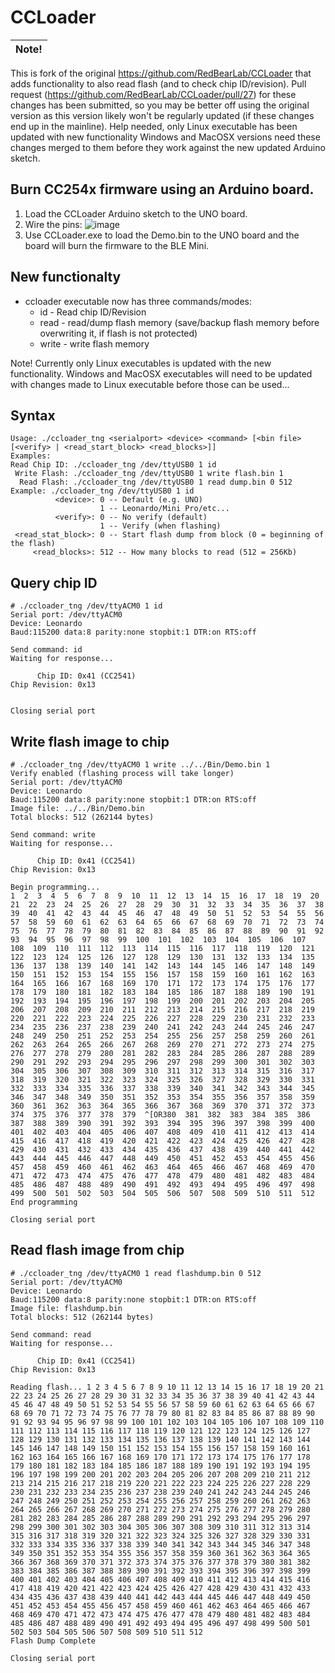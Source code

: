 CCLoader
========


Note!|
----|
This is fork of the original https://github.com/RedBearLab/CCLoader that adds functionality to also read flash (and to check chip ID/revision). Pull request (https://github.com/RedBearLab/CCLoader/pull/27) for these changes has been submitted, so you may be better off using the original version as this version likely won't be regularly updated (if these changes end up in the mainline).
Help needed, only Linux executable has been updated with new functionality Windows and MacOSX versions need these changes merged to them before they work against the new updated Arduino sketch. 



## Burn CC254x firmware using an Arduino board.

1. Load the CCLoader Arduino sketch to the UNO board.
2. Wire the pins:
  ![image](CCLoader.jpg)
3. Use CCLoader.exe to load the Demo.bin to the UNO board and the board will burn the firmware to the BLE Mini.

## New functionalty 

* ccloader executable now has three commands/modes:
  * id - Read chip ID/Revision
  * read - read/dump flash memory (save/backup flash memory before overwriting it, if flash is not protected)
  * write - write flash memory

Note! Currently only Linux executables is updated with the new functionality. Windows and MacOSX executables will need to be updated with changes made to Linux executable before those can be used...

## Syntax
```
Usage: ./ccloader_tng <serialport> <device> <command> [<bin file> [<verify> | <read_start_block> <read_blocks>]]
Examples:
Read Chip ID: ./ccloader_tng /dev/ttyUSB0 1 id
 Write Flash: ./ccloader_tng /dev/ttyUSB0 1 write flash.bin 1
  Read Flash: ./ccloader_tng /dev/ttyUSB0 1 read dump.bin 0 512
Example: ./ccloader_tng /dev/ttyUSB0 1 id
          <device>: 0 -- Default (e.g. UNO)
                    1 -- Leonardo/Mini Pro/etc...
          <verify>: 0 -- No verify (default)
                    1 -- Verify (when flashing)
 <read_stat_block>: 0 -- Start flash dump from block (0 = beginning of the flash)
     <read_blocks>: 512 -- How many blocks to read (512 = 256Kb)
```

## Query chip ID

```
# ./ccloader_tng /dev/ttyACM0 1 id
Serial port: /dev/ttyACM0
Device: Leonardo
Baud:115200 data:8 parity:none stopbit:1 DTR:on RTS:off

Send command: id
Waiting for response...

      Chip ID: 0x41 (CC2541)
Chip Revision: 0x13


Closing serial port
```

## Write flash image to chip

```
# ./ccloader_tng /dev/ttyACM0 1 write ../../Bin/Demo.bin 1
Verify enabled (flashing process will take longer)
Serial port: /dev/ttyACM0
Device: Leonardo
Baud:115200 data:8 parity:none stopbit:1 DTR:on RTS:off
Image file: ../../Bin/Demo.bin
Total blocks: 512 (262144 bytes)

Send command: write
Waiting for response...

      Chip ID: 0x41 (CC2541)
Chip Revision: 0x13

Begin programming...
1  2  3  4  5  6  7  8  9  10  11  12  13  14  15  16  17  18  19  20  21  22  23  24  25  26  27  28  29  30  31  32  33  34  35  36  37  38  39  40  41  42  43  44  45  46  47  48  49  50  51  52  53  54  55  56  57  58  59  60  61  62  63  64  65  66  67  68  69  70  71  72  73  74  75  76  77  78  79  80  81  82  83  84  85  86  87  88  89  90  91  92  93  94  95  96  97  98  99  100  101  102  103  104  105  106  107  108  109  110  111  112  113  114  115  116  117  118  119  120  121  122  123  124  125  126  127  128  129  130  131  132  133  134  135  136  137  138  139  140  141  142  143  144  145  146  147  148  149  150  151  152  153  154  155  156  157  158  159  160  161  162  163  164  165  166  167  168  169  170  171  172  173  174  175  176  177  178  179  180  181  182  183  184  185  186  187  188  189  190  191  192  193  194  195  196  197  198  199  200  201  202  203  204  205  206  207  208  209  210  211  212  213  214  215  216  217  218  219  220  221  222  223  224  225  226  227  228  229  230  231  232  233  234  235  236  237  238  239  240  241  242  243  244  245  246  247  248  249  250  251  252  253  254  255  256  257  258  259  260  261  262  263  264  265  266  267  268  269  270  271  272  273  274  275  276  277  278  279  280  281  282  283  284  285  286  287  288  289  290  291  292  293  294  295  296  297  298  299  300  301  302  303  304  305  306  307  308  309  310  311  312  313  314  315  316  317  318  319  320  321  322  323  324  325  326  327  328  329  330  331  332  333  334  335  336  337  338  339  340  341  342  343  344  345  346  347  348  349  350  351  352  353  354  355  356  357  358  359  360  361  362  363  364  365  366  367  368  369  370  371  372  373  374  375  376  377  378  379  ^[OR380  381  382  383  384  385  386  387  388  389  390  391  392  393  394  395  396  397  398  399  400  401  402  403  404  405  406  407  408  409  410  411  412  413  414  415  416  417  418  419  420  421  422  423  424  425  426  427  428  429  430  431  432  433  434  435  436  437  438  439  440  441  442  443  444  445  446  447  448  449  450  451  452  453  454  455  456  457  458  459  460  461  462  463  464  465  466  467  468  469  470  471  472  473  474  475  476  477  478  479  480  481  482  483  484  485  486  487  488  489  490  491  492  493  494  495  496  497  498  499  500  501  502  503  504  505  506  507  508  509  510  511  512  
End programming

Closing serial port
```

## Read flash image from chip

```
# ./ccloader_tng /dev/ttyACM0 1 read flashdump.bin 0 512 
Serial port: /dev/ttyACM0
Device: Leonardo
Baud:115200 data:8 parity:none stopbit:1 DTR:on RTS:off
Image file: flashdump.bin
Total blocks: 512 (262144 bytes)

Send command: read
Waiting for response...

      Chip ID: 0x41 (CC2541)
Chip Revision: 0x13

Reading flash... 1 2 3 4 5 6 7 8 9 10 11 12 13 14 15 16 17 18 19 20 21 22 23 24 25 26 27 28 29 30 31 32 33 34 35 36 37 38 39 40 41 42 43 44 45 46 47 48 49 50 51 52 53 54 55 56 57 58 59 60 61 62 63 64 65 66 67 68 69 70 71 72 73 74 75 76 77 78 79 80 81 82 83 84 85 86 87 88 89 90 91 92 93 94 95 96 97 98 99 100 101 102 103 104 105 106 107 108 109 110 111 112 113 114 115 116 117 118 119 120 121 122 123 124 125 126 127 128 129 130 131 132 133 134 135 136 137 138 139 140 141 142 143 144 145 146 147 148 149 150 151 152 153 154 155 156 157 158 159 160 161 162 163 164 165 166 167 168 169 170 171 172 173 174 175 176 177 178 179 180 181 182 183 184 185 186 187 188 189 190 191 192 193 194 195 196 197 198 199 200 201 202 203 204 205 206 207 208 209 210 211 212 213 214 215 216 217 218 219 220 221 222 223 224 225 226 227 228 229 230 231 232 233 234 235 236 237 238 239 240 241 242 243 244 245 246 247 248 249 250 251 252 253 254 255 256 257 258 259 260 261 262 263 264 265 266 267 268 269 270 271 272 273 274 275 276 277 278 279 280 281 282 283 284 285 286 287 288 289 290 291 292 293 294 295 296 297 298 299 300 301 302 303 304 305 306 307 308 309 310 311 312 313 314 315 316 317 318 319 320 321 322 323 324 325 326 327 328 329 330 331 332 333 334 335 336 337 338 339 340 341 342 343 344 345 346 347 348 349 350 351 352 353 354 355 356 357 358 359 360 361 362 363 364 365 366 367 368 369 370 371 372 373 374 375 376 377 378 379 380 381 382 383 384 385 386 387 388 389 390 391 392 393 394 395 396 397 398 399 400 401 402 403 404 405 406 407 408 409 410 411 412 413 414 415 416 417 418 419 420 421 422 423 424 425 426 427 428 429 430 431 432 433 434 435 436 437 438 439 440 441 442 443 444 445 446 447 448 449 450 451 452 453 454 455 456 457 458 459 460 461 462 463 464 465 466 467 468 469 470 471 472 473 474 475 476 477 478 479 480 481 482 483 484 485 486 487 488 489 490 491 492 493 494 495 496 497 498 499 500 501 502 503 504 505 506 507 508 509 510 511 512
Flash Dump Complete

Closing serial port
```
